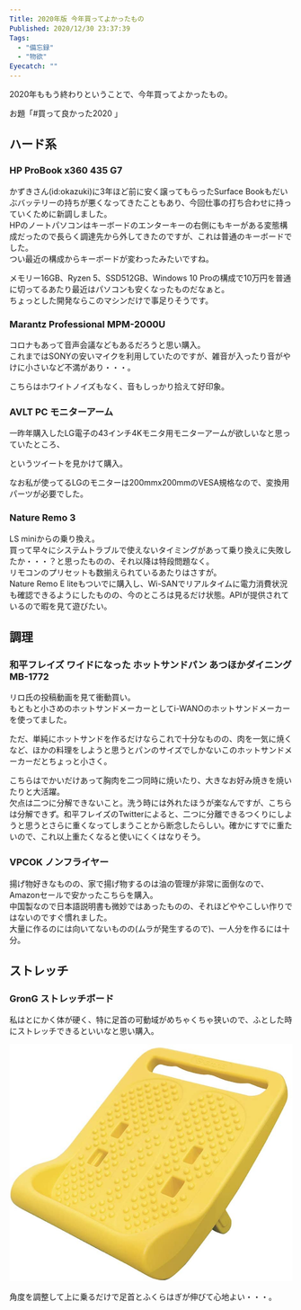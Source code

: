 ```yaml
---
Title: 2020年版 今年買ってよかったもの
Published: 2020/12/30 23:37:39
Tags:
  - "備忘録"
  - "物欲"
Eyecatch: ""
---
```

2020年ももう終わりということで、今年買ってよかったもの。  

お題「#買って良かった2020 」


## ハード系  
### HP ProBook x360 435 G7
かずきさん(id:okazuki)に3年ほど前に安く譲ってもらったSurface Bookもだいぶバッテリーの持ちが悪くなってきたこともあり、今回仕事の打ち合わせに持っていくために新調しました。  
HPのノートパソコンはキーボードのエンターキーの右側にもキーがある変態構成だったので長らく調達先から外してきたのですが、これは普通のキーボードでした。  
つい最近の構成からキーボードが変わったみたいですね。  

<?# EmbedLink "https://pc.watch.impress.co.jp/docs/news/1293731.html" /?>

メモリー16GB、Ryzen 5、SSD512GB、Windows 10 Proの構成で10万円を普通に切ってるあたり最近はパソコンも安くなったものだなぁと。  
ちょっとした開発ならこのマシンだけで事足りそうです。  

<?# AmazonAffiliate B08LD4V8NM /?>


### Marantz Professional MPM-2000U

コロナもあって音声会議などもあるだろうと思い購入。  
これまではSONYの安いマイクを利用していたのですが、雑音が入ったり音がやけに小さいなど不満があり・・・。  

こちらはホワイトノイズもなく、音もしっかり拾えて好印象。  

<?# AmazonAffiliate B01GJ9IUNY /?>


### AVLT PC モニターアーム

<?# AmazonAffiliate B083QGXMXZ /?>

一昨年購入したLG電子の43インチ4Kモニタ用モニターアームが欲しいなと思っていたところ、

<?# Twitter 1332553243302379522 /?>

というツイートを見かけて購入。  

なお私が使ってるLGのモニターは200mmx200mmのVESA規格なので、変換用パーツが必要でした。  

<?# AmazonAffiliate B00AAHOYXM /?>



### Nature Remo 3


<?# AmazonAffiliate B08BLSLWH4 /?>


LS miniからの乗り換え。  
買って早々にシステムトラブルで使えないタイミングがあって乗り換えに失敗したか・・・？と思ったものの、それ以降は特段問題なく。  
リモコンのプリセットも数揃えられているあたりはさすが。  
Nature Remo E liteもついでに購入し、Wi-SANでリアルタイムに電力消費状況も確認できるようにしたものの、今のところは見るだけ状態。APIが提供されているので暇を見て遊びたい。


<?# AmazonAffiliate B086WGR1TZ /?>



## 調理
### 和平フレイズ ワイドになった ホットサンドパン あつほかダイニング MB-1772

<?# AmazonAffiliate B08CR5KD5V /?>


リロ氏の投稿動画を見て衝動買い。  
もともと小さめのホットサンドメーカーとしてi-WANOのホットサンドメーカーを使ってました。  

<?# AmazonAffiliate B07PF8M23R /?>

ただ、単純にホットサンドを作るだけならこれで十分なものの、肉を一気に焼くなど、ほかの料理をしようと思うとパンのサイズでしかないこのホットサンドメーカーだとちょっと小さく。  

こちらはでかいだけあって胸肉を二つ同時に焼いたり、大きなお好み焼きを焼いたりと大活躍。  
欠点は二つに分解できないこと。洗う時には外れたほうが楽なんですが、こちらは分解できず。和平フレイズのTwitterによると、二つに分離できるつくりにしようと思うとさらに重くなってしまうことから断念したらしい。確かにすでに重たいので、これ以上重たくなると使いにくくはなりそう。  

<?# Twitter 1299262250679635968 /?>


### VPCOK ノンフライヤー

<?# AmazonAffiliate B07JFYQ4V1 /?>

揚げ物好きなものの、家で揚げ物するのは油の管理が非常に面倒なので、Amazonセールで安かったこちらを購入。  
中国製なので日本語説明書も微妙ではあったものの、それほどややこしい作りではないのですぐ慣れました。  
大量に作るのには向いてないものの(ムラが発生するので)、一人分を作るには十分。  




## ストレッチ  

### GronG ストレッチボード
私はとにかく体が硬く、特に足首の可動域がめちゃくちゃ狭いので、ふとした時にストレッチできるといいなと思い購入。  

![](20201230230825.png) 

角度を調整して上に乗るだけで足首とふくらはぎが伸びて心地よい・・・。  


<?# AmazonAffiliate B07NCWQS7W /?>